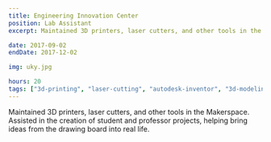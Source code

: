 ```yaml
---
title: Engineering Innovation Center
position: Lab Assistant
excerpt: Maintained 3D printers, laser cutters, and other tools in the Makerspace. Assisted in the creation of student and professor projects, helping bring ideas from the drawing board into real life.

date: 2017-09-02
endDate: 2017-12-02

img: uky.jpg

hours: 20
tags: ["3d-printing", "laser-cutting", "autodesk-inventor", "3d-modeling"]
---
```


Maintained 3D printers, laser cutters, and other tools in the Makerspace. Assisted in the creation of student and professor projects, helping bring ideas from the drawing board into real life.
